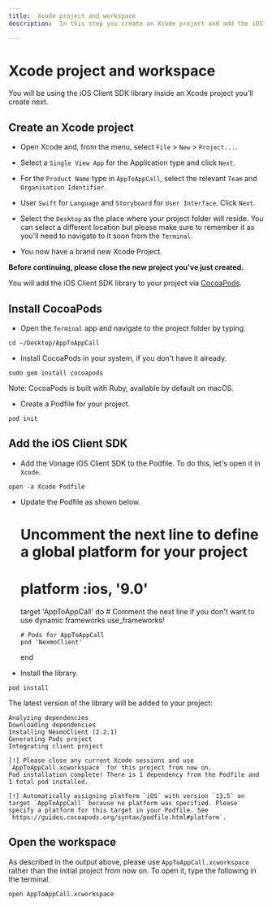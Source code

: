 ```yaml
---
title:  Xcode project and workspace
description:  In this step you create an Xcode project and add the iOS Client SDK library.

---
```


Xcode project and workspace
===========================

You will be using the iOS Client SDK library inside an Xcode project you'll create next.

Create an Xcode project
-----------------------

* Open Xcode and, from the menu, select `File` > `New` > `Project...`.

* Select a `Single View App` for the Application type and click `Next`.

* For the `Product Name` type in `AppToAppCall`, select the relevant `Team` and `Organisation Identifier`.

* User `Swift` for `Language` and `Storyboard` for `User Interface`. Click `Next`.

* Select the `Desktop` as the place where your project folder will reside. You can select a different location but please make sure to remember it as you'll need to navigate to it soon from the `Terminal`.

* You now have a brand new Xcode Project.

**Before continuing, please close the new project you've just created.** 

You will add the iOS Client SDK library to your project via [CocoaPods](https://cocoapods.org/).

Install CocoaPods
-----------------

* Open the `Terminal` app and navigate to the project folder by typing.

```shell
cd ~/Desktop/AppToAppCall
```

* Install CocoaPods in your system, if you don't have it already.

```shell
sudo gem install cocoapods
```

Note: CocoaPods is built with Ruby, available by default on macOS.

* Create a Podfile for your project.

```shell
pod init
```

Add the iOS Client SDK
----------------------

* Add the Vonage iOS Client SDK to the Podfile. To do this, let's open it in `Xcode`.

```shell
open -a Xcode Podfile
```

* Update the Podfile as shown below.

    # Uncomment the next line to define a global platform for your project
    # platform :ios, '9.0'
    
    target 'AppToAppCall' do
      # Comment the next line if you don't want to use dynamic frameworks
      use_frameworks!
    
      # Pods for AppToAppCall
      pod 'NexmoClient'
      
    end

* Install the library.

```shell
pod install
```

The latest version of the library will be added to your project:

    Analyzing dependencies
    Downloading dependencies
    Installing NexmoClient (2.2.1)
    Generating Pods project
    Integrating client project
    
    [!] Please close any current Xcode sessions and use `AppToAppCall.xcworkspace` for this project from now on.
    Pod installation complete! There is 1 dependency from the Podfile and 1 total pod installed.
    
    [!] Automatically assigning platform `iOS` with version `13.5` on target `AppToAppCall` because no platform was specified. Please specify a platform for this target in your Podfile. See `https://guides.cocoapods.org/syntax/podfile.html#platform`.

Open the workspace
------------------

As described in the output above, please use `AppToAppCall.xcworkspace` rather than the initial project from now on. To open it, type the following in the terminal.

```shell
open AppToAppCall.xcworkspace
```

